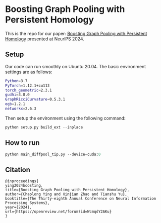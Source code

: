# Boosting Graph Pooling with Persistent Homology

This is the repo for our paper: [Boosting Graph Pooling with Persistent Homology](https://arxiv.org/abs/2402.16346) presented at NeurlPS 2024.

## Setup
Our code can run smoothly on Ubuntu 20.04. The basic environment settings are as follows:
``` Bash
Python=3.7
PyTorch=1.12.1+cu113
torch_geometric=2.3.1
gudhi=3.8.0
GraphRicciCurvature=0.5.3.1
ogb=1.2.1
networkx=2.6.3
```
Then setup the  environment using the following command:
```python
python setup.py build_ext --inplace
```

## How to run
```python
python main_diffpool_tip.py --device=cuda:0
```


## Citation
```commandline
@inproceedings{
ying2024boosting,
title={Boosting Graph Pooling with Persistent Homology},
author={Chaolong Ying and Xinjian Zhao and Tianshu Yu},
booktitle={The Thirty-eighth Annual Conference on Neural Information Processing Systems},
year={2024},
url={https://openreview.net/forum?id=WcmqdY2AKu}
}
```